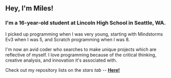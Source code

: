 ## Hey, I'm Miles!

### I'm a 16-year-old student at **Lincoln High School** in **Seattle, WA**.

I picked up programming when I was very young, starting with Mindstorms Ev3 when I was 5, and Scratch programming when I was 8. 

I'm now an avid coder who searches to make unique projects which are reflective of myself. I love programming because of the critical thinking, creative analysis, and innovation it's associated with.

Check out my repository lists on the *stars tab* -- **[Here!](https://github.com/PunkyMunky64/?tab=stars)**
